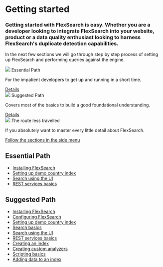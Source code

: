 # Getting started

<h3 class="subheader">
Getting started with FlexSearch is easy. Whether you are a developer looking to
integrate FlexSearch into your website, product or a data quality enthusiast
looking to harness FlexSearch's duplicate detection capabilities.
</h3>

In the next few sections we will go through step by step process of setting up
FlexSearch and performing queries against the engine.

<div class="row">
  <div class="col s12 m6">
    <div class="card">
      <div class="card-image">
        <img src="/assets/images/material/mb-bg-fb-05.jpg">
        <span class="card-title black">Essential Path</span>
      </div>
      <div class="card-content">
        <p>For the impatient developers to get up and running in a short time.</p>
      </div>
      <div class="card-action">
        <a href="#essential-path">Details</a>
      </div>
    </div>
  </div>
  <div class="col s12 m6">
    <div class="card">
      <div class="card-image">
        <img src="/assets/images/material/mb-bg-fb-04.jpg">
        <span class="card-title black">Suggested Path</span>
      </div>
      <div class="card-content">
        <p>Covers most of the basics to build a good foundational understanding.</p>
      </div>
      <div class="card-action">
        <a href="#suggested-path">Details</a>
      </div>
    </div>
  </div>
</div>

<div class="col s12 m6">
  <div class="card">
    <div class="card-image">
      <img src="/assets/images/material/mb-bg-fb-03.jpg">
      <span class="card-title black">The route less travelled</span>
    </div>
    <div class="card-content">
      <p>If you absolutely want to master every little detail about FlexSearch.</p>
    </div>
    <div class="card-action">
      <a href="#">Follow the sections in the side menu</a>
    </div>
  </div>
</div>

## Essential Path
* [Installing FlexSearch](installation)
* [Setting up demo country index](setting-up-demo)
* [Search using the UI](search-ui)
* [REST services basics](rest-basics)

## Suggested Path
* [Installing FlexSearch](installation)
* [Configuring FlexSearch](configuration)
* [Setting up demo country index](setting-up-demo)
* [Search basics](search-basics)
* [Search using the UI](search-ui)
* [REST services basics](rest-basics)
* [Creating an index](creating-an-index)
* [Creating custom analyzers](creating-custom-analyzers)
* [Scripting basics](scripting-basics)
* [Adding data to an index](creating-an-index)
